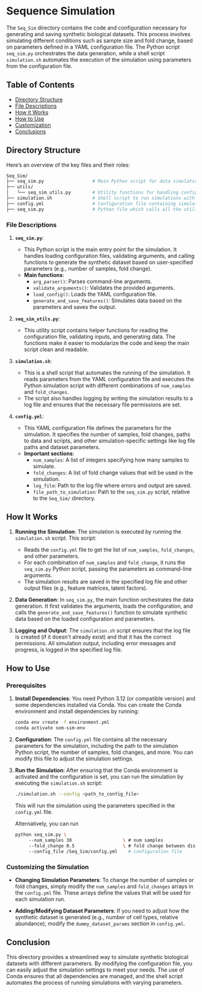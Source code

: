# **Sequence Simulation**

The `Seq_Sim` directory contains the code and configuration necessary for generating and saving synthetic biological datasets. This process involves simulating different conditions such as sample size and fold change, based on parameters defined in a YAML configuration file. The Python script `seq_sim.py` orchestrates the data generation, while a shell script `simulation.sh` automates the execution of the simulation using parameters from the configuration file.

## **Table of Contents**
- [Directory Structure](#directory-structure)
- [File Descriptions](#file-descriptions)
- [How it Works](#how-it-works)
- [How to Use](#how-to-use)
- [Customization](#customizing-the-simulation)
- [Conclusions](#conclusion)


## Directory Structure

Here’s an overview of the key files and their roles:

``` bash
Seq_Sim/
├── seq_sim.py                  # Main Python script for data simulation
├── utils/
│   └── seq_sim_utils.py        # Utility functions for handling configuration, validation, and feature generation
├── simulation.sh               # Shell script to run simulations with various parameters
├── config.yml                  # Configuration file containing simulation parameters
├── seq_sim.py                  # Python file which calls all the utility functions
```

### File Descriptions

1. **`seq_sim.py`**:
   - This Python script is the main entry point for the simulation. It handles loading configuration files, validating arguments, and calling functions to generate the synthetic dataset based on user-specified parameters (e.g., number of samples, fold change).
   - **Main functions**:
     - `arg_parser()`: Parses command-line arguments.
     - `validate_arguments()`: Validates the provided arguments.
     - `load_config()`: Loads the YAML configuration file.
     - `generate_and_save_features()`: Simulates data based on the parameters and saves the output.

2. **`seq_sim_utils.py`**:
   - This utility script contains helper functions for reading the configuration file, validating inputs, and generating data. The functions make it easier to modularize the code and keep the main script clean and readable.

3. **`simulation.sh`**:
   - This is a shell script that automates the running of the simulation. It reads parameters from the YAML configuration file and executes the Python simulation script with different combinations of `num_samples` and `fold_changes`.
   - The script also handles logging by writing the simulation results to a log file and ensures that the necessary file permissions are set.

4. **`config.yml`**:
   - This YAML configuration file defines the parameters for the simulation. It specifies the number of samples, fold changes, paths to data and scripts, and other simulation-specific settings like log file paths and dataset parameters.
   - **Important sections**:
     - `num_samples`: A list of integers specifying how many samples to simulate.
     - `fold_changes`: A list of fold change values that will be used in the simulation.
     - `log_file`: Path to the log file where errors and output are saved.
     - `file_path_to_simulation`: Path to the `seq_sim.py` script, relative to the `Seq_Sim/` directory.

## How It Works

1. **Running the Simulation**:
   The simulation is executed by running the `simulation.sh` script. This script:
   - Reads the `config.yml` file to get the list of `num_samples`, `fold_changes`, and other parameters.
   - For each combination of `num_samples` and `fold_change`, it runs the `seq_sim.py` Python script, passing the parameters as command-line arguments.
   - The simulation results are saved in the specified log file and other output files (e.g., feature matrices, latent factors).

2. **Data Generation**:
   In `seq_sim.py`, the main function orchestrates the data generation. It first validates the arguments, loads the configuration, and calls the `generate_and_save_features()` function to simulate synthetic data based on the loaded configuration and parameters.

3. **Logging and Output**:
   The `simulation.sh` script ensures that the log file is created (if it doesn't already exist) and that it has the correct permissions. All simulation output, including error messages and progress, is logged in the specified log file.

## How to Use

### Prerequisites

1. **Install Dependencies**:
   You need Python 3.12 (or compatible version) and some dependencies installed via Conda. You can create the Conda environment and install dependencies by running:

   ```bash
   conda env create -f environment.yml
   conda activate som-sim-env
   ```

2. **Configuration**:
   The `config.yml` file contains all the necessary parameters for the simulation, including the path to the simulation Python script, the number of samples, fold changes, and more. You can modify this file to adjust the simulation settings.

3. **Run the Simulation**:
   After ensuring that the Conda environment is activated and the configuration is set, you can run the simulation by executing the `simulation.sh` script:

   ```bash
   ./simulation.sh --config <path_to_config_file>
   ```

   This will run the simulation using the parameters specified in the `config.yml` file.

   Alternatively, you can run
   ```bash 
   python seq_sim.py \ 
        --num_samples 30                   \ # num samples 
        --fold_change 0.5                  \ # fold change between disease and healthy samples 
        --config_file /Seq_Sim/config.yml    # configuration file
    ```

### Customizing the Simulation

- **Changing Simulation Parameters**:
  To change the number of samples or fold changes, simply modify the `num_samples` and `fold_changes` arrays in the `config.yml` file. These arrays define the values that will be used for each simulation run.

- **Adding/Modifying Dataset Parameters**:
  If you need to adjust how the synthetic dataset is generated (e.g., number of cell types, relative abundance), modify the `dummy_dataset_params` section in `config.yml`.

## Conclusion

This directory provides a streamlined way to simulate synthetic biological datasets with different parameters. By modifying the configuration file, you can easily adjust the simulation settings to meet your needs. The use of Conda ensures that all dependencies are managed, and the shell script automates the process of running simulations with varying parameters.

